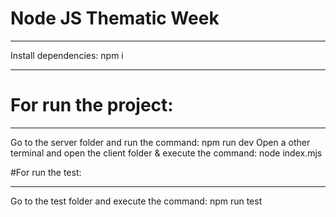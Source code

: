 # Node JS Thematic Week
***
Install dependencies: npm i
***
# For run the project:
***
Go to the server folder and run the command: npm run dev
Open a other terminal and open the client folder & execute the command: node index.mjs

#For run the test:
***
Go to the test folder and execute the command: npm run test
